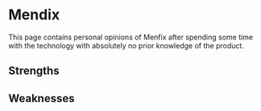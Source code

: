# Mendix
This page contains personal opinions of Menfix after spending some time with the technology with absolutely no prior knowledge of the product.

## Strengths

## Weaknesses
